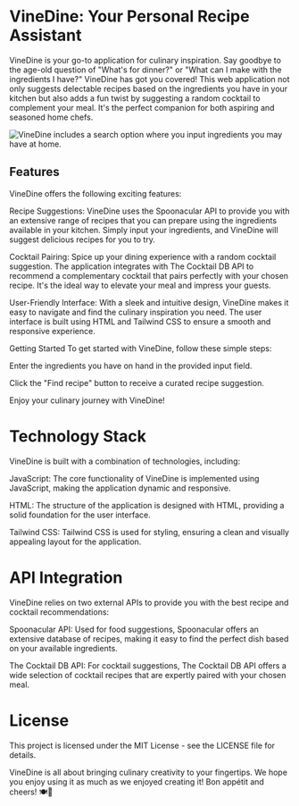 # VineDine: Your Personal Recipe Assistant

VineDine is your go-to application for culinary inspiration. Say goodbye to the age-old question of "What's for dinner?" or "What can I make with the ingredients I have?" VineDine has got you covered! This web application not only suggests delectable recipes based on the ingredients you have in your kitchen but also adds a fun twist by suggesting a random cocktail to complement your meal. It's the perfect companion for both aspiring and seasoned home chefs.

![VineDine includes a search option where you input ingredients you may have at home.](./VineDine/assets/Images/VineDine%20homepage.png)

## Features

VineDine offers the following exciting features:

Recipe Suggestions: VineDine uses the Spoonacular API to provide you with an extensive range of recipes that you can prepare using the ingredients available in your kitchen. Simply input your ingredients, and VineDine will suggest delicious recipes for you to try.

Cocktail Pairing: Spice up your dining experience with a random cocktail suggestion. The application integrates with The Cocktail DB API to recommend a complementary cocktail that pairs perfectly with your chosen recipe. It's the ideal way to elevate your meal and impress your guests.

User-Friendly Interface: With a sleek and intuitive design, VineDine makes it easy to navigate and find the culinary inspiration you need. The user interface is built using HTML and Tailwind CSS to ensure a smooth and responsive experience.

Getting Started
To get started with VineDine, follow these simple steps:

Enter the ingredients you have on hand in the provided input field.

Click the "Find recipe" button to receive a curated recipe suggestion.

Enjoy your culinary journey with VineDine!

# Technology Stack

VineDine is built with a combination of technologies, including:

JavaScript: The core functionality of VineDine is implemented using JavaScript, making the application dynamic and responsive.

HTML: The structure of the application is designed with HTML, providing a solid foundation for the user interface.

Tailwind CSS: Tailwind CSS is used for styling, ensuring a clean and visually appealing layout for the application.

# API Integration

VineDine relies on two external APIs to provide you with the best recipe and cocktail recommendations:

Spoonacular API: Used for food suggestions, Spoonacular offers an extensive database of recipes, making it easy to find the perfect dish based on your available ingredients.

The Cocktail DB API: For cocktail suggestions, The Cocktail DB API offers a wide selection of cocktail recipes that are expertly paired with your chosen meal.

# License

This project is licensed under the MIT License - see the LICENSE file for details.

VineDine is all about bringing culinary creativity to your fingertips. We hope you enjoy using it as much as we enjoyed creating it! Bon appétit and cheers! 🍽🍹
